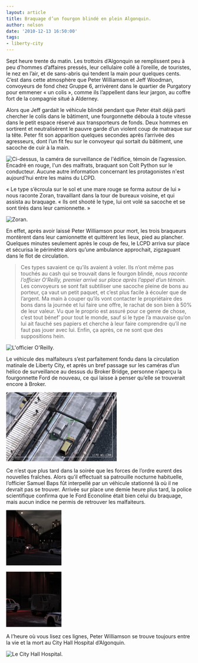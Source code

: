 ```yaml
---
layout: article
title: Braquage d’un fourgon blindé en plein Algonquin.
author: nelson
date: '2010-12-13 16:50:00'
tags:
- liberty-city
---
```


Sept heure trente du matin. Les trottoirs d’Algonquin se remplissent peu à peu d’hommes d’affaires pressés, leur cellulaire collé à l’oreille, de touristes, le nez en l’air, et de sans-abris qui tendent la main pour quelques cents. C’est dans cette atmosphère que Peter Williamson et Jeff Woodman, convoyeurs de fond chez Gruppe 6, arrivèrent dans le quartier de Purgatory pour emmener « un colis », comme ils l’appellent dans leur jargon, au coffre fort de la compagnie situé à Alderney.

Alors que Jeff gardait le véhicule blindé pendant que Peter était déjà parti chercher le colis dans le bâtiment, une fourgonnette déboula à toute vitesse dans le petit espace réservé aux transporteurs de fonds. Deux hommes en sortirent et neutralisèrent le pauvre garde d’un violent coup de matraque sur la tête. Peter fit son apparition quelques secondes après l’arrivée des agresseurs, dont l’un fit feu sur le convoyeur qui sortait du bâtiment, une sacoche de cuir à la main.

![Ci-dessus, la caméra de surveillance de l'édifice, témoin de l’agression. Encadré en rouge, l'un des malfrats, braquant son Colt Python sur le conducteur. Aucune autre information concernant les protagonistes n'est aujourd'hui entre les mains du LCPD.](  /content/images/2007/06/article0017.jpg)

« Le type s’écroula sur le sol et une mare rouge se forma autour de lui » nous raconte Zoran, travaillant dans la tour de bureaux voisine, et qui assista au braquage. « Ils ont shooté le type, lui ont volé sa sacoche et se sont tirés dans leur camionnette. »

![Zoran.](  /content/images/2007/06/article0015.jpg)

En effet, après avoir laissé Peter Williamson pour mort, les trois braqueurs montèrent dans leur camionnette et quittèrent les lieux, pied au plancher. Quelques minutes seulement après le coup de feu, le LCPD arriva sur place et sécurisa le périmètre alors qu’une ambulance approchait, zigzaguant dans le flot de circulation.

> Ces types savaient ce qu’ils avaient à voler. Ils n’ont même pas touchés au cash qui se trouvait dans le fourgon blindé, _nous raconte l’officier O’Reilly, premier arrivé sur place après l’appel d’un témoin._ Les convoyeurs se sont fait subtiliser une sacoche pleine de bons au porteur, ça vaut un petit paquet, et c’est plus facile à écouler que de l’argent. Ma main à couper qu’ils vont contacter le propriétaire des bons dans la journée et lui faire une offre, le rachat de son bien à 50% de leur valeur. Vu que le proprio est assuré pour ce genre de chose, c’est tout bénef’ pour tout le monde, sauf si le type l’a mauvaise qu’on lui ait fauché ses papiers et cherche à leur faire comprendre qu’il ne faut pas jouer avec lui. Enfin, ça après, ce ne sont que des suppositions hein.

![L'officier O'Reilly.](  /content/images/2007/06/article0010.jpg)

Le véhicule des malfaiteurs s’est parfaitement fondu dans la circulation matinale de Liberty City, et après un bref passage sur les caméras d’un hélico de surveillance au dessus du Broker Bridge, personne n’aperçu la fourgonnette Ford de nouveau, ce qui laisse à penser qu’elle se trouverait encore à Broker.

![La fourgonnette Ford repérée par l'hélico du LCPD.](  /content/images/2016/07/article0018-300x187.jpg)

Ce n’est que plus tard dans la soirée que les forces de l’ordre eurent des nouvelles fraîches. Alors qu’il effectuait sa patrouille nocturne habituelle, l’officier Samuel Baps fût interpellé par un véhicule stationné là où il ne devrait pas se trouver. Arrivée sur place une demie heure plus tard, la police scientifique confirma que le Ford Econoline était bien celui du braquage, mais aucun indice ne permis de retrouver les malfaiteurs.

![](  /content/images/2016/07/article0012-150x150.jpg)

![Le Ford Econoline, retrouvé dans une ruelle de Broker.](  /content/images/2016/07/article0011-150x150.jpg)

A l’heure où vous lisez ces lignes, Peter Williamson se trouve toujours entre la vie et la mort au City Hall Hospital d’Algonquin.

![Le City Hall Hospital.](  /content/images/2007/06/article0019.jpg)

<!--kg-card-end: markdown-->
